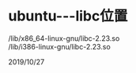 # ubuntu---libc位置

/lib/x86_64-linux-gnu/libc-2.23.so  
/lib/i386-linux-gnu/libc-2.23.so  


2019/10/27  
